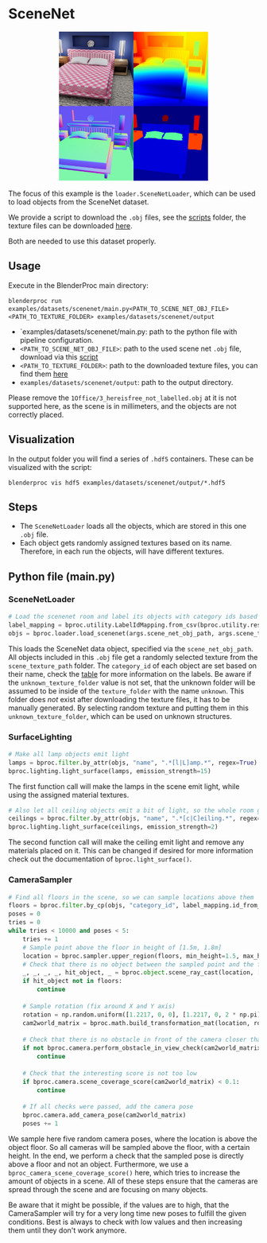 # SceneNet 

<p align="center">
<img src="../../../images/scenenet_rendering.jpg" alt="Front readme image" width=300>
</p>

The focus of this example is the `loader.SceneNetLoader`, which can be used to load objects from the SceneNet dataset.

We provide a script to download the `.obj` files, see the [scripts](../../scripts/) folder, the texture files can be downloaded [here](http://tinyurl.com/zpc9ppb).

Both are needed to use this dataset properly.

## Usage

Execute in the BlenderProc main directory:

```
blenderproc run examples/datasets/scenenet/main.py<PATH_TO_SCENE_NET_OBJ_FILE> <PATH_TO_TEXTURE_FOLDER> examples/datasets/scenenet/output
``` 

* `examples/datasets/scenenet/main.py: path to the python file with pipeline configuration.
* `<PATH_TO_SCENE_NET_OBJ_FILE>`: path to the used scene net `.obj` file, download via this [script](../../scripts/download_scenenet.py)
* `<PATH_TO_TEXTURE_FOLDER>`: path to the downloaded texture files, you can find them [here](http://tinyurl.com/zpc9ppb)
* `examples/datasets/scenenet/output`: path to the output directory.

Please remove the `1Office/3_hereisfree_not_labelled.obj` at it is not supported here, as the scene is in millimeters, and the objects are not correctly placed.

## Visualization

In the output folder you will find a series of `.hdf5` containers. These can be visualized with the script:

```
blenderproc vis hdf5 examples/datasets/scenenet/output/*.hdf5
``` 

## Steps

* The `SceneNetLoader` loads all the objects, which are stored in this one `.obj` file. 
* Each object gets randomly assigned textures based on its name. Therefore, in each run the objects, will have different textures.
 
## Python file (main.py)

### SceneNetLoader 

```python
# Load the scenenet room and label its objects with category ids based on the nyu mapping
label_mapping = bproc.utility.LabelIdMapping.from_csv(bproc.utility.resolve_resource(os.path.join('id_mappings', 'nyu_idset.csv')))
objs = bproc.loader.load_scenenet(args.scene_net_obj_path, args.scene_texture_path, label_mapping)
```

This loads the SceneNet data object, specified via the `scene_net_obj_path`. 
All objects included in this `.obj` file get a randomly selected texture from the `scene_texture_path` folder.
The `category_id` of each object are set based on their name, check the [table](../../resources/id_mappings/nyu_idset.csv) for more information on the labels.
Be aware if the `unknown_texture_folder` value is not set, that the unknown folder will be assumed to be inside of the `texture_folder` with the name `unknown`.
This folder does *not* exist after downloading the texture files, it has to be manually generated. 
By selecting random texture and putting them in this `unknown_texture_folder`, which can be used on unknown structures.

### SurfaceLighting

```python
# Make all lamp objects emit light
lamps = bproc.filter.by_attr(objs, "name", ".*[l|L]amp.*", regex=True)
bproc.lighting.light_surface(lamps, emission_strength=15)
```

The first function call will make the lamps in the scene emit light, while using the assigned material textures. 

```python
# Also let all ceiling objects emit a bit of light, so the whole room gets more bright
ceilings = bproc.filter.by_attr(objs, "name", ".*[c|C]eiling.*", regex=True)
bproc.lighting.light_surface(ceilings, emission_strength=2)
```

The second function call will make the ceiling emit light and remove any materials placed on it.
This can be changed if desired for more information check out the documentation of `bproc.light_surface()`.

### CameraSampler

```python
# Find all floors in the scene, so we can sample locations above them
floors = bproc.filter.by_cp(objs, "category_id", label_mapping.id_from_label("floor"))
poses = 0
tries = 0
while tries < 10000 and poses < 5:
    tries += 1
    # Sample point above the floor in height of [1.5m, 1.8m]
    location = bproc.sampler.upper_region(floors, min_height=1.5, max_height=1.8)
    # Check that there is no object between the sampled point and the floor
    _, _, _, _, hit_object, _ = bproc.object.scene_ray_cast(location, [0, 0, -1])
    if hit_object not in floors:
        continue

    # Sample rotation (fix around X and Y axis)
    rotation = np.random.uniform([1.2217, 0, 0], [1.2217, 0, 2 * np.pi])
    cam2world_matrix = bproc.math.build_transformation_mat(location, rotation)

    # Check that there is no obstacle in front of the camera closer than 1m
    if not bproc.camera.perform_obstacle_in_view_check(cam2world_matrix, {"min": 1.0}, bvh_tree):
        continue

    # Check that the interesting score is not too low
    if bproc.camera.scene_coverage_score(cam2world_matrix) < 0.1:
        continue

    # If all checks were passed, add the camera pose
    bproc.camera.add_camera_pose(cam2world_matrix)
    poses += 1
```

We sample here five random camera poses, where the location is above the object floor.
So all cameras will be sampled above the floor, with a certain height.
In the end, we perform a check that the sampled pose is directly above a floor and not an object.
Furthermore, we use a `bproc_camera_scene_coverage_score()` here, which tries to increase the amount of objects in a scene. 
All of these steps ensure that the cameras are spread through the scene and are focusing on many objects.

Be aware that it might be possible, if the values are to high, that the CameraSampler will try for a very long time new poses to fulfill the given conditions.
Best is always to check with low values and then increasing them until they don't work anymore.
